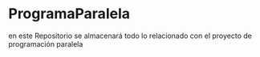 # ProgramaParalela
en este Repositorio se almacenará todo lo relacionado con el proyecto de programación paralela
